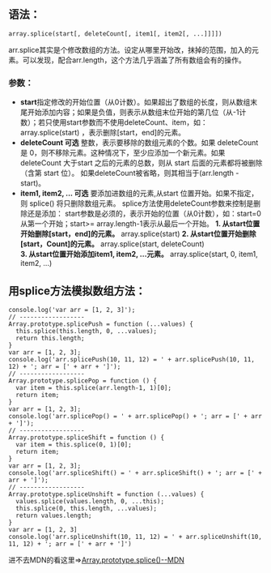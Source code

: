 ## 语法：
```
array.splice(start[, deleteCount[, item1[, item2[, ...]]]])
```
arr.splice其实是个修改数组的方法。设定从哪里开始改，抹掉的范围，加入的元素。可以发现，配合arr.length，这个方法几乎涵盖了所有数组会有的操作。
### 参数：
* **start**​
指定修改的开始位置（从0计数）。如果超出了数组的长度，则从数组末尾开始添加内容；如果是负值，则表示从数组末位开始的第几位（从-1计数）；若只使用start参数而不使用deleteCount、item，如：array.splice(start) ，表示删除[start，end]的元素。
* **deleteCount 可选**
整数，表示要移除的数组元素的个数。如果 deleteCount 是 0，则不移除元素。这种情况下，至少应添加一个新元素。如果 deleteCount 大于start 之后的元素的总数，则从 start 后面的元素都将被删除（含第 start 位）。
如果deleteCount被省略，则其相当于(arr.length - start)。
* **item1, item2, ... 可选**
要添加进数组的元素,从start 位置开始。如果不指定，则 splice() 将只删除数组元素。
splice方法使用deleteCount参数来控制是删除还是添加：
start参数是必须的，表示开始的位置（从0计数），如：start=0从第一个开始；start>= array.length-1表示从最后一个开始。
    **1. 从start位置开始删除[start，end]的元素。**
array.splice(start)
    **2. 从start位置开始删除[start，Count]的元素。**
array.splice(start, deleteCount)    
    **3. 从start位置开始添加item1, item2, ...元素。**
array.splice(start, 0, item1, item2, ...)   


## 用splice方法模拟数组方法：
```
console.log('var arr = [1, 2, 3]');
// ------------------
Array.prototype.splicePush = function (...values) {
  this.splice(this.length, 0, ...values);
  return this.length;
}
var arr = [1, 2, 3];
console.log('arr.splicePush(10, 11, 12) = ' + arr.splicePush(10, 11, 12) + '; arr = [' + arr + ']');
// ------------------
Array.prototype.splicePop = function () {
  var item = this.splice(arr.length-1, 1)[0];
  return item;
}
var arr = [1, 2, 3];
console.log('arr.splicePop() = ' + arr.splicePop() + '; arr = [' + arr + ']');
// ------------------
Array.prototype.spliceShift = function () {
  var item = this.splice(0, 1)[0];
  return item;
}
var arr = [1, 2, 3];
console.log('arr.spliceShift() = ' + arr.spliceShift() + '; arr = [' + arr + ']');
// ------------------
Array.prototype.spliceUnshift = function (...values) {
  values.splice(values.length, 0, ...this);
  this.splice(0, this.length, ...values);
  return values.length;
}
var arr = [1, 2, 3]
console.log('arr.spliceUnshift(10, 11, 12) = ' + arr.spliceUnshift(10, 11, 12) + '; arr = [' + arr + ']')
```

进不去MDN的看这里=>[Array.prototype.splice()--MDN](http://cncc.bingj.com/cache.aspx?q=mdn+splice&d=4835830004450647&mkt=zh-CN&setlang=en-US&w=6zim5NpC-U6XFKjJqsPHf34dNELBGyti)
